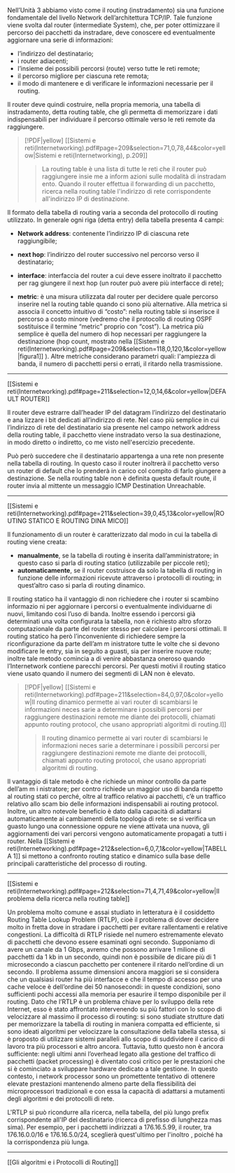 Nell’Unità 3 abbiamo visto come il routing (instradamento) sia una funzione fondamentale del livello Network dell’architettura TCP/IP. Tale funzione viene svolta dal router (intermediate System), che, per poter ottimizzare il percorso dei pacchetti da instradare, deve conoscere ed eventualmente aggiornare una serie di informazioni:
- l’indirizzo del destinatario;
- i router adiacenti; 
- l’insieme dei possibili percorsi (route) verso tutte le reti remote;
- il percorso migliore per ciascuna rete remota; 
- il modo di mantenere e di verificare le informazioni necessarie per il routing.

Il router deve quindi costruire, nella propria memoria, una tabella di instradamento, detta routing table, che gli permetta di memorizzare i dati indispensabili per individuare il percorso ottimale verso le reti remote da raggiungere.

> [!PDF|yellow] [[Sistemi e reti(Internetworking).pdf#page=209&selection=71,0,78,44&color=yellow|Sistemi e reti(Internetworking), p.209]]
> > La routing table è una lista di tutte le reti che il router può raggiungere insie me a inform azioni sulle modalità di instradam ento. Quando il router effettua il forwarding di un pacchetto, ricerca nella routing table l'indirizzo di rete corrispondente all'indirizzo IP di destinazione.
> 

Il formato della tabella di routing varia a seconda del protocollo di routing utilizzato. In generale ogni riga (detta entry) della tabella presenta 4 campi:

- **Network address**: contenente l’indirizzo IP di ciascuna rete raggiungibile;

- **next hop**: l’indirizzo del router successivo nel percorso verso il destinatario;

- **interface**: interfaccia del router a cui deve essere inoltrato il pacchetto per rag giungere il next hop (un router può avere più interfacce di rete);

- **metric**: è una misura utilizzata dal router per decidere quale percorso inserire nel la routing table quando ci sono più alternative. Alla metrica si associa il concetto intuitivo di “costo”: nella routing table si inserisce il percorso a costo minore (vedremo che il protocollo di routing OSPF sostituisce il termine “metric” proprio con “cost”). La metrica più semplice è quella del numero di hop necessari per raggiungere la destinazione (hop count, mostrato nella [[Sistemi e reti(Internetworking).pdf#page=209&selection=118,0,120,1&color=yellow|figura1]] ). Altre metriche considerano parametri quali: l'ampiezza di banda, il numero di pacchetti persi o errati, il ritardo nella trasmissione.

---
[[Sistemi e reti(Internetworking).pdf#page=211&selection=12,0,14,6&color=yellow|DEFAULT ROUTER]]

Il router deve estrarre dall’header IP del datagram l’indirizzo del destinatario e ana lizzare i bit dedicati all’indirizzo di rete. Nel caso più semplice in cui l’indirizzo di rete del destinatario sia presente nel campo network address della routing table, il pacchetto viene instradato verso la sua destinazione, in modo diretto o indiretto, co me visto nell'esercizio precedente.

Può però succedere che il destinatario appartenga a una rete non presente nella tabella di routing. In questo caso il router inoltrerà il pacchetto verso un router di default che lo prenderà in carico col compito di farlo giungere a destinazione. Se nella routing table non è definita questa default route, il router invia al mittente un messaggio ICMP Destination Unreachable.

---
[[Sistemi e reti(Internetworking).pdf#page=211&selection=39,0,45,13&color=yellow|ROUTING STATICO E ROUTING DINA MICO]]

Il funzionamento di un router è caratterizzato dal modo in cui la tabella di routing viene creata:
- **manualmente**, se la tabella di routing è inserita dall’amministratore; in questo caso si parla di routing statico (utilizzabile per piccole reti);
- **automaticamente**, se il router costruisce da solo la tabella di routing in funzione delle informazioni ricevute attraverso i protocolli di routing; in quest’altro caso si parla di routing dinamico.

Il routing statico ha il vantaggio di non richiedere che i router si scambino informazio ni per aggiornare i percorsi o eventualmente individuarne di nuovi, limitando così l’uso di banda. Inoltre essendo i percorsi già determinati una volta configurata la tabella, non è richiesto altro sforzo computazionale da parte del router stesso per calcolare i percorsi ottimali. Il routing statico ha però l’inconveniente di richiedere sempre la riconfigurazione da parte dell’am m inistratore tutte le volte che si devono modificare le entry, sia in seguito a guasti, sia per inserire nuove route; inoltre tale metodo comincia a di venire abbastanza oneroso quando l’Internetwork contiene parecchi percorsi. Per questi motivi il routing statico viene usato quando il numero dei segmenti di LAN non è elevato.

> [!PDF|yellow] [[Sistemi e reti(Internetworking).pdf#page=211&selection=84,0,97,0&color=yellow|Il routing dinamico permette ai vari router di scambiarsi le informazioni neces sarie a determinare i possibili percorsi per raggiungere destinazioni remote me diante dei protocolli, chiamati appunto routing protocol, che usano appropriati algoritmi di routing.I]]
> > Il routing dinamico permette ai vari router di scambiarsi le informazioni neces sarie a determinare i possibili percorsi per raggiungere destinazioni remote me diante dei protocolli, chiamati appunto routing protocol, che usano appropriati algoritmi di routing.
>
> 

Il vantaggio di tale metodo è che richiede un minor controllo da parte dell’am m i nistratore; per contro richiede un maggior uso di banda rispetto al routing stati co perché, oltre al traffico relativo ai pacchetti, c’è un traffico relativo allo scam bio delle informazioni indispensabili ai routing protocol. Inoltre, un altro notevole beneficio è dato dalla capacità di adattarsi automaticamente ai cambiamenti della topologia di rete: se si verifica un guasto lungo una connessione oppure ne viene attivata una nuova, gli aggiornamenti dei vari percorsi vengono automaticamente propagati a tutti i router.
Nella [[Sistemi e reti(Internetworking).pdf#page=212&selection=6,0,7,1&color=yellow|TABELLA 1]] si mettono a confronto routing statico e dinamico sulla base delle principali caratteristiche del processo di routing.

---
[[Sistemi e reti(Internetworking).pdf#page=212&selection=71,4,71,49&color=yellow|II problema della ricerca nella routing table]]

Un problema molto comune e assai studiato in letteratura è il cosiddetto Routing Table Lookup Problem (RTLP), cioè il problema di dover decidere molto in fretta dove in stradare i pacchetti per evitare rallentamenti e relative congestioni. La difficoltà di RTLP risiede nel numero estremamente elevato di pacchetti che devono essere esaminati ogni secondo. Supponiamo di avere un canale da 1 Gbps, avremo che possono arrivare 1 milione di pacchetti da 1 kb in un secondo, quindi non è possibile de dicare più di 1 microsecondo a ciascun pacchetto per contenere il ritardo nell’ordine di un secondo. Il problema assume dimensioni ancora maggiori se si considera che un qualsiasi router ha più interfacce e che il tempo di accesso per una cache veloce è dell’ordine dei 50 nanosecondi: in queste condizioni, sono sufficienti pochi accessi alla memoria per esaurire il tempo disponibile per il routing. Dato che l’RTLP è un problema chiave per lo sviluppo della rete Internet, esso è stato affrontato intervenendo su più fattori con lo scopo di velocizzare al massimo il processo di routing: si sono studiate strutture dati per memorizzare la tabella di routing in maniera compatta ed efficiente, si sono ideati algoritmi per velocizzare la consultazione della tabella stessa, si è proposto di utilizzare sistemi paralleli allo scopo di suddividere il carico di lavoro tra più processori e altro ancora. Tuttavia, tutto questo non è ancora sufficiente: negli ultimi anni l’overhead legato alla gestione del traffico di pacchetti (packet processing) è diventato così critico per le prestazioni che si è cominciato a sviluppare hardware dedicato a tale gestione. In questo contesto, i network processor sono un promettente tentativo di ottenere elevate prestazioni mantenendo almeno parte della flessibilità dei microprocessori tradizionali e con essa la capacità di adattarsi a mutamenti degli algoritmi e dei protocolli di rete.

L'RTLP si può ricondurre alla ricerca, nella tabella, del più lungo prefix corrispondente all'IP del destinatario (ricerca di prefisso di lunghezza mas sima). Per esempio, per i pacchetti indirizzati a 176.16.5.99, il router, tra 176.16.0.0/16 e 176.16.5.0/24, sceglierà quest'ultimo per l'inoltro , poiché ha la corrispondenza più lunga.

---
[[Gli algoritmi e i Protocolli di Routing]]